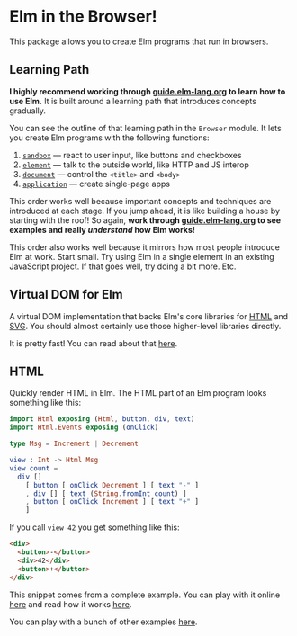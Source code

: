 # Elm in the Browser!

This package allows you to create Elm programs that run in browsers.


## Learning Path

**I highly recommend working through [guide.elm-lang.org][guide] to learn how to use Elm.** It is built around a learning path that introduces concepts gradually.

[guide]: https://guide.elm-lang.org/

You can see the outline of that learning path in the `Browser` module. It lets you create Elm programs with the following functions:

  1. [`sandbox`](https://package.elm-lang.org/packages/elm/browser/latest/Browser#sandbox) &mdash; react to user input, like buttons and checkboxes
  2. [`element`](https://package.elm-lang.org/packages/elm/browser/latest/Browser#element) &mdash; talk to the outside world, like HTTP and JS interop
  3. [`document`](https://package.elm-lang.org/packages/elm/browser/latest/Browser#document) &mdash; control the `<title>` and `<body>`
  4. [`application`](https://package.elm-lang.org/packages/elm/browser/latest/Browser#application) &mdash; create single-page apps

This order works well because important concepts and techniques are introduced at each stage. If you jump ahead, it is like building a house by starting with the roof! So again, **work through [guide.elm-lang.org][guide] to see examples and really *understand* how Elm works!**

This order also works well because it mirrors how most people introduce Elm at work. Start small. Try using Elm in a single element in an existing JavaScript project. If that goes well, try doing a bit more. Etc.

## Virtual DOM for Elm

A virtual DOM implementation that backs Elm's core libraries for [HTML](https://package.elm-lang.org/packages/elm/html/latest/) and [SVG](https://package.elm-lang.org/packages/elm/svg/latest/). You should almost certainly use those higher-level libraries directly.

It is pretty fast! You can read about that [here](https://elm-lang.org/blog/blazing-fast-html-round-two).

## HTML

Quickly render HTML in Elm. The HTML part of an Elm program looks something like this:

```elm
import Html exposing (Html, button, div, text)
import Html.Events exposing (onClick)

type Msg = Increment | Decrement

view : Int -> Html Msg
view count =
  div []
    [ button [ onClick Decrement ] [ text "-" ]
    , div [] [ text (String.fromInt count) ]
    , button [ onClick Increment ] [ text "+" ]
    ]
```

If you call `view 42` you get something like this:

```html
<div>
  <button>-</button>
  <div>42</div>
  <button>+</button>
</div>
```

This snippet comes from a complete example. You can play with it online [here](https://elm-lang.org/examples/buttons) and read how it works [here](https://guide.elm-lang.org/architecture/user_input/buttons.html).

You can play with a bunch of other examples [here](https://elm-lang.org/examples).
